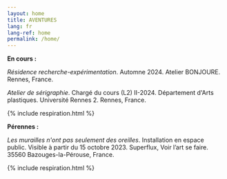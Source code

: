 ```yaml
---
layout: home
title: AVENTURES
lang: fr
lang-ref: home
permalink: /home/
---
```


**En cours :**

*Résidence recherche-expérimentation*. Automne 2024. Atelier BONJOURE. Rennes, France.

*Atelier de sérigraphie*. Chargé du cours (L2) II-2024. Département d'Arts plastiques. Université Rennes 2. Rennes, France.

{% include respiration.html %}

**Pérennes :**

*Les murailles n'ont pas seulement des oreilles*. Installation en espace public. Visible à partir du 15 octobre 2023. Superflux, Voir l’art se faire. 35560 Bazouges-la-Pérouse, France.

{% include respiration.html %}
